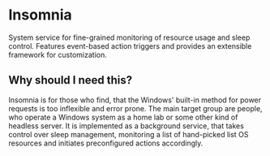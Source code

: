 # Insomnia

System service for fine-grained monitoring of resource usage and sleep control. Features event-based action triggers and provides an extensible framework for customization. 

## Why should I need this?

Insomnia is for those who find, that the Windows' built-in method for power requests is too inflexible and error prone. The main target group are people, who operate a Windows system as a home lab or some other kind of headless server. It is implemented as a background service, that takes control over sleep management, monitoring a list of hand-picked list OS resources and initiates preconfigured actions accordingly.

